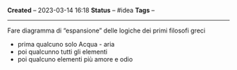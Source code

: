 **Created** – 2023-03-14 16:18
**Status** – #idea
**Tags** –

---

Fare diagramma di “espansione” delle logiche dei primi filosofi greci

- prima qualcuno solo Acqua - aria
- poi qualcunno tutti gli elementi
- poi qualcuno elementi più amore e odio